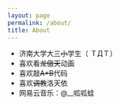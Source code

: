 ```yaml
---
layout: page
permalink: /about/
title: About
---
```


- 济南大学大三~~小~~学生（ ＴДＴ）
- 喜欢看~~龙傲天~~动画
- 喜欢敲~~A+B~~代码
- 喜欢~~调教~~洛天依
- 网易云音乐：@__呱呱蛙